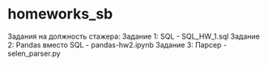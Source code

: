 # homeworks_sb
Задания на должность стажера:
Задание 1: SQL - SQL_HW_1.sql
Задание 2: Pandas вместо SQL - pandas-hw2.ipynb
Задание 3: Парсер - selen_parser.py
